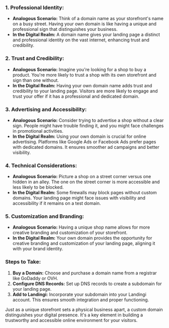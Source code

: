 
### **1. Professional Identity:**
- **Analogous Scenario:** Think of a domain name as your storefront's name on a busy street. Having your own domain is like having a unique and professional sign that distinguishes your business.
- **In the Digital Realm:** A domain name gives your landing page a distinct and professional identity on the vast internet, enhancing trust and credibility.

### **2. Trust and Credibility:**
- **Analogous Scenario:** Imagine you're looking for a shop to buy a product. You're more likely to trust a shop with its own storefront and sign than one without.
- **In the Digital Realm:** Having your own domain name adds trust and credibility to your landing page. Visitors are more likely to engage and trust your offer if it has a professional and dedicated domain.

### **3. Advertising and Accessibility:**
- **Analogous Scenario:** Consider trying to advertise a shop without a clear sign. People might have trouble finding it, and you might face challenges in promotional activities.
- **In the Digital Realm:** Using your own domain is crucial for online advertising. Platforms like Google Ads or Facebook Ads prefer pages with dedicated domains. It ensures smoother ad campaigns and better visibility.

### **4. Technical Considerations:**
- **Analogous Scenario:** Picture a shop on a street corner versus one hidden in an alley. The one on the street corner is more accessible and less likely to be blocked.
- **In the Digital Realm:** Some firewalls may block pages without custom domains. Your landing page might face issues with visibility and accessibility if it remains on a test domain.

### **5. Customization and Branding:**
- **Analogous Scenario:** Having a unique shop name allows for more creative branding and customization of your storefront.
- **In the Digital Realm:** Your own domain provides the opportunity for creative branding and customization of your landing page, aligning it with your brand identity.

### **Steps to Take:**
1. **Buy a Domain:** Choose and purchase a domain name from a registrar like GoDaddy or OVH.
2. **Configure DNS Records:** Set up DNS records to create a subdomain for your landing page.
3. **Add to Landingi:** Incorporate your subdomain into your Landingi account. This ensures smooth integration and proper functioning.

Just as a unique storefront sets a physical business apart, a custom domain distinguishes your digital presence. It's a key element in building a trustworthy and accessible online environment for your visitors. 